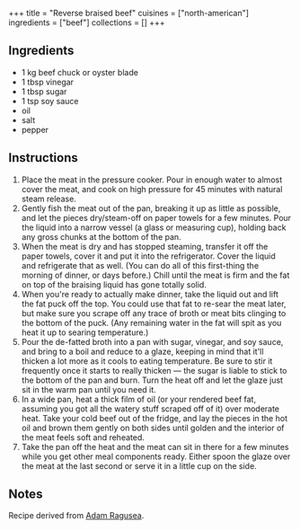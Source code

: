 +++
title = "Reverse braised beef"
cuisines = ["north-american"]
ingredients = ["beef"]
collections = []
+++


## Ingredients

- 1 kg beef chuck or oyster blade
- 1 tbsp vinegar
- 1 tbsp sugar
- 1 tsp soy sauce
- oil
- salt
- pepper

## Instructions

1. Place the meat in the pressure cooker. Pour in enough water to almost cover the meat, and cook on high pressure for 45 minutes with natural steam release.
2. Gently fish the meat out of the pan, breaking it up as little as possible, and let the pieces dry/steam-off on paper towels for a few minutes. Pour the liquid into a narrow vessel (a glass or measuring cup), holding back any gross chunks at the bottom of the pan.
3. When the meat is dry and has stopped steaming, transfer it off the paper towels, cover it and put it into the refrigerator. Cover the liquid and refrigerate that as well. (You can do all of this first-thing the morning of dinner, or days before.) Chill until the meat is firm and the fat on top of the braising liquid has gone totally solid.
4. When you're ready to actually make dinner, take the liquid out and lift the fat puck off the top. You could use that fat to re-sear the meat later, but make sure you scrape off any trace of broth or meat bits clinging to the bottom of the puck. (Any remaining water in the fat will spit as you heat it up to searing temperature.)
5. Pour the de-fatted broth into a pan with sugar, vinegar, and soy sauce, and bring to a boil and reduce to a glaze, keeping in mind that it'll thicken a lot more as it cools to eating temperature. Be sure to stir it frequently once it starts to really thicken — the sugar is liable to stick to the bottom of the pan and burn. Turn the heat off and let the glaze just sit in the warm pan until you need it.
6. In a wide pan, heat a thick film of oil (or your rendered beef fat, assuming you got all the watery stuff scraped off of it) over moderate heat. Take your cold beef out of the fridge, and lay the pieces in the hot oil and brown them gently on both sides until golden and the interior of the meat feels soft and reheated.
7. Take the pan off the heat and the meat can sit in there for a few minutes while you get other meal components ready. Either spoon the glaze over the meat at the last second or serve it in a little cup on the side.

## Notes

Recipe derived from [Adam Ragusea](https://www.youtube.com/watch?v=ioGbDtIyq-Q).
